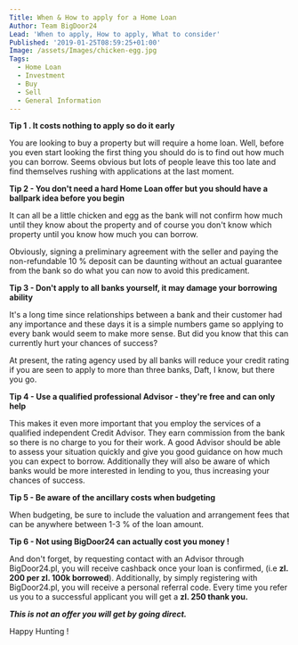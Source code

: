 ```yaml
---
Title: When & How to apply for a Home Loan
Author: Team BigDoor24
Lead: 'When to apply, How to apply, What to consider'
Published: '2019-01-25T08:59:25+01:00'
Image: /assets/Images/chicken-egg.jpg
Tags:
  - Home Loan
  - Investment
  - Buy
  - Sell
  - General Information
---
```

**Tip 1 . It costs nothing to apply so do it early**

You are looking to buy a property but will require a home loan. Well, before you even start looking the first thing you should do is to find out how much you can borrow. Seems obvious but lots of people leave this too late and find themselves rushing with applications at the last moment.

**Tip 2 - You don't need a hard Home Loan offer but you should have a ballpark idea before you begin**

It can all be a little chicken and egg as the bank will not confirm how much until they know about the property and of course you don't know which property until you know how much you can borrow.

Obviously, signing a preliminary agreement with the seller and paying the non-refundable 10 % deposit can be daunting without an actual guarantee from the bank so do what you can now to avoid this predicament.

**Tip 3 - Don't apply to all banks yourself, it may damage your borrowing ability**

It's a long time since relationships between a bank and their customer had any importance and these days it is a simple numbers game so applying to every bank would seem to make more sense. But did you know that this can currently hurt your chances of  success?

At present, the rating agency used by all banks will reduce your credit rating if you are seen to apply to more than three banks, Daft, I know, but there you go.

**Tip 4 - Use a qualified professional Advisor - they're free and can only help**

This makes it even more important that you employ the services of a qualified independent Credit Advisor.  They earn commission from the bank so there is no charge to you for their work. A good Advisor should be able to assess your situation quickly and give you good guidance on how much you can expect to borrow. Additionally they will also be aware of which banks would be more interested in lending to you, thus increasing your chances of success.

**Tip 5 - Be aware of the ancillary costs when budgeting**

When budgeting, be sure to include the valuation and arrangement fees that can be anywhere between 1-3 % of the loan amount.

**Tip 6 - Not using BigDoor24 can actually cost you money !**

And don't forget, by requesting contact with an Advisor through BigDoor24.pl, you will receive cashback once your loan is confirmed, (i.e **zl. 200 per zl. 100k borrowed**). Additionally, by simply registering with BigDoor24.pl, you will receive a personal referral code. Every time you refer us you to a successful applicant you will get a **zl. 250 thank you.**

_**This is not an offer you will get by going direct.**_

Happy Hunting !
